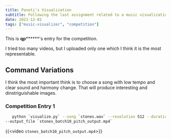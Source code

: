 ```yaml
---
title: Panoti's Visualization
subtitle: Following the last assignment related to a music visualization task
date: 2021-12-01
tags: ["music-visualizer", "competition"]
---
```

This is ********qp**************'s entry for the competition.

I tried too many videos, but I uploaded only one which I think it is the most representable.

## Command Variations

I think the most important think is to choose a song with low tempo and clear sound and harmony change. That will produce interesting and dinstriguishable images.

### Competition Entry 1

```bash
   python `visualize.py` --song `stones.wav` --resolution 512 --duration 20 --batch_size 10 --pitch_sensitivity 280
--output_file `stones_batch10_pitch_output.mp4`
```
{{<video `stones_batch10_pitch_output.mp4`>}}
